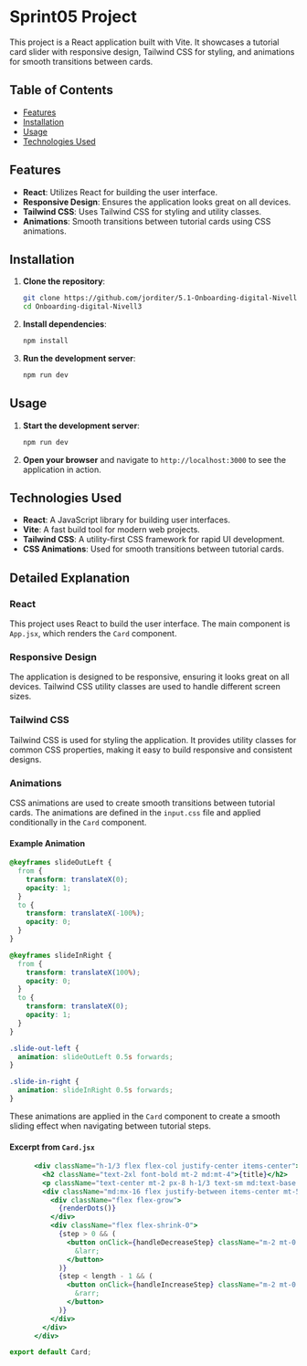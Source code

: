 
# Sprint05 Project

This project is a React application built with Vite. It showcases a tutorial card slider with responsive design, Tailwind CSS for styling, and animations for smooth transitions between cards.

## Table of Contents

- [Features](#features)
- [Installation](#installation)
- [Usage](#usage)
- [Technologies Used](#technologies-used)

## Features

- **React**: Utilizes React for building the user interface.
- **Responsive Design**: Ensures the application looks great on all devices.
- **Tailwind CSS**: Uses Tailwind CSS for styling and utility classes.
- **Animations**: Smooth transitions between tutorial cards using CSS animations.

## Installation

1. **Clone the repository**:
   ```sh
   git clone https://github.com/jorditer/5.1-Onboarding-digital-Nivell3.git
   cd Onboarding-digital-Nivell3
   ```

2. **Install dependencies**:
   ```sh
   npm install
   ```

3. **Run the development server**:
   ```sh
   npm run dev
   ```

## Usage

1. **Start the development server**:
   ```sh
   npm run dev
   ```

2. **Open your browser** and navigate to `http://localhost:3000` to see the application in action.

## Technologies Used

- **React**: A JavaScript library for building user interfaces.
- **Vite**: A fast build tool for modern web projects.
- **Tailwind CSS**: A utility-first CSS framework for rapid UI development.
- **CSS Animations**: Used for smooth transitions between tutorial cards.

## Detailed Explanation

### React

This project uses React to build the user interface. The main component is `App.jsx`, which renders the `Card` component.

### Responsive Design

The application is designed to be responsive, ensuring it looks great on all devices. Tailwind CSS utility classes are used to handle different screen sizes.

### Tailwind CSS

Tailwind CSS is used for styling the application. It provides utility classes for common CSS properties, making it easy to build responsive and consistent designs.

### Animations

CSS animations are used to create smooth transitions between tutorial cards. The animations are defined in the `input.css` file and applied conditionally in the `Card` component.

#### Example Animation

```css
@keyframes slideOutLeft {
  from {
    transform: translateX(0);
    opacity: 1;
  }
  to {
    transform: translateX(-100%);
    opacity: 0;
  }
}

@keyframes slideInRight {
  from {
    transform: translateX(100%);
    opacity: 0;
  }
  to {
    transform: translateX(0);
    opacity: 1;
  }
}

.slide-out-left {
  animation: slideOutLeft 0.5s forwards;
}

.slide-in-right {
  animation: slideInRight 0.5s forwards;
}
```

These animations are applied in the `Card` component to create a smooth sliding effect when navigating between tutorial steps.

#### Excerpt from `Card.jsx`

```jsx
      <div className="h-1/3 flex flex-col justify-center items-center">
        <h2 className="text-2xl font-bold mt-2 md:mt-4">{title}</h2>
        <p className="text-center mt-2 px-8 h-1/3 text-sm md:text-base lg:text-lg">{description}</p>
        <div className="md:mx-16 flex justify-between items-center mt-5 md:mt-0 m-4 mb-0 px-8 lg:px-7 w-full">
          <div className="flex flex-grow">
            {renderDots()}
          </div>
          <div className="flex flex-shrink-0">
            {step > 0 && (
              <button onClick={handleDecreaseStep} className="m-2 mt-0 w-10 md:w-12 lg:w-16 h-10 md:h-12 lg:h-16 flex items-center justify-center border text-gray-800 border-black rounded-full">
                &larr;
              </button>
            )}
            {step < length - 1 && (
              <button onClick={handleIncreaseStep} className="m-2 mt-0 w-10 md:w-12 lg:w-16 h-10 md:h-12 lg:h-16 flex items-center justify-center bg-gray-800 text-white rounded-full">
                &rarr;
              </button>
            )}
          </div>
        </div>
      </div>

export default Card;
```